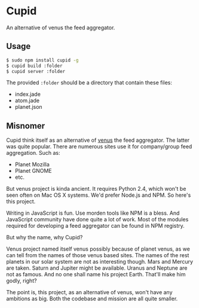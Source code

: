# Cupid

An alternative of venus the feed aggregator.

## Usage

```bash
$ sudo npm install cupid -g
$ cupid build :folder
$ cupid server :folder
```

The provided `:folder` should be a directory that contain these files:

- index.jade
- atom.jade
- planet.json

## Misnomer

Cupid think itself as an alternative of [venus](http://www.intertwingly.net/code/venus/)
the feed aggregator. The latter was quite popular. There are numerous sites use it
for company/group feed aggregation. Such as:

- Planet Mozilla
- Planet GNOME
- etc.

But venus project is kinda ancient. It requires Python 2.4, which won't be seen often
on Mac OS X systems. We'd prefer Node.js and NPM. So here's this project.

Writing in JavaScript is fun. Use morden tools like NPM is a bless. And JavaScript
community have done quite a lot of work. Most of the modules required for developing
a feed aggregator can be found in NPM registry.

But why the name, why Cupid?

Venus project named itself venus possibly because of planet venus, as we can tell
from the names of those venus based sites. The names of the rest planets in our solar
system are not as interesting though. Mars and Mercury are taken. Saturn and
Jupiter might be available. Uranus and Neptune are not as famous. And no one shall
name his project Earth. That'll make him godly, right?

The point is, this project, as an alternative of venus, won't have any ambitions as
big. Both the codebase and mission are all quite smaller.
